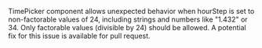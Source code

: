 TimePicker component allows unexpected behavior when hourStep is set to non-factorable values of 24, including strings and numbers like "1.432" or 34. Only factorable values (divisible by 24) should be allowed. A potential fix for this issue is available for pull request.
